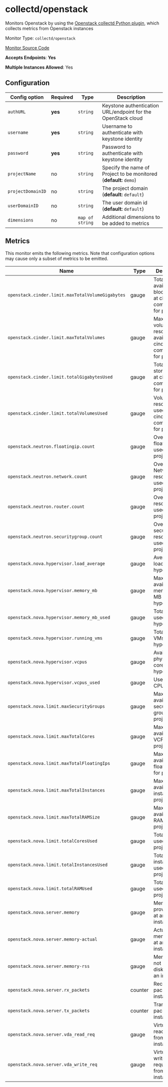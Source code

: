 <!--- GENERATED BY gomplate from scripts/docs/monitor-page.md.tmpl --->

# collectd/openstack

 Monitors Openstack by using the
[Openstack collectd Python
plugin](https://github.com/signalfx/collectd-openstack), which collects metrics
from Openstack instances


Monitor Type: `collectd/openstack`

[Monitor Source Code](https://github.com/signalfx/signalfx-agent/tree/master/internal/monitors/collectd/openstack)

**Accepts Endpoints**: **Yes**

**Multiple Instances Allowed**: Yes

## Configuration

| Config option | Required | Type | Description |
| --- | --- | --- | --- |
| `authURL` | **yes** | `string` | Keystone authentication URL/endpoint for the OpenStack cloud |
| `username` | **yes** | `string` | Username to authenticate with keystone identity |
| `password` | **yes** | `string` | Password to authenticate with keystone identity |
| `projectName` | no | `string` | Specify the name of Project to be monitored (**default:** `demo`) |
| `projectDomainID` | no | `string` | The project domain (**default:** `default`) |
| `userDomainID` | no | `string` | The user domain id (**default:** `default`) |
| `dimensions` | no | `map of string` | Additional dimensions to be added to metrics |




## Metrics

This monitor emits the following metrics.  Note that configuration options may
cause only a subset of metrics to be emitted.

| Name | Type | Description |
| ---  | ---  | ---         |
| `openstack.cinder.limit.maxTotalVolumeGigabytes` | gauge | Total available block storage at cinder component for project |
| `openstack.cinder.limit.maxTotalVolumes` | gauge | Maximum volume resources available at cinder component for project |
| `openstack.cinder.limit.totalGigabytesUsed` | gauge | Total block storage used at cinder component for project |
| `openstack.cinder.limit.totalVolumesUsed` | gauge | Volume resources used at cinder component for project |
| `openstack.neutron.floatingip.count` | gauge | Overall floating IPs used across projects |
| `openstack.neutron.network.count` | gauge | Overall Network resources used across projects |
| `openstack.neutron.router.count` | gauge | Overall router resources used across projects |
| `openstack.neutron.securitygroup.count` | gauge | Overall securitygroup resources used across projects |
| `openstack.nova.hypervisor.load_average` | gauge | Average CPU load on the hypervisor |
| `openstack.nova.hypervisor.memory_mb` | gauge | Maximum available memory in MB at hypervisor |
| `openstack.nova.hypervisor.memory_mb_used` | gauge | Total memory used in MB at hypervisor |
| `openstack.nova.hypervisor.running_vms` | gauge | Total running VMs at hypervisor |
| `openstack.nova.hypervisor.vcpus` | gauge | Available physical cores at hypervisor |
| `openstack.nova.hypervisor.vcpus_used` | gauge | Used virtual CPUs used |
| `openstack.nova.limit.maxSecurityGroups` | gauge | Maximum available security groups for project |
| `openstack.nova.limit.maxTotalCores` | gauge | Maximum available VCPUs in project |
| `openstack.nova.limit.maxTotalFloatingIps` | gauge | Maximum available floating IPs for project |
| `openstack.nova.limit.maxTotalInstances` | gauge | Maximum available instances in project |
| `openstack.nova.limit.maxTotalRAMSize` | gauge | Maximum available RAM size for project |
| `openstack.nova.limit.totalCoresUsed` | gauge | Total cores used in the project |
| `openstack.nova.limit.totalInstancesUsed` | gauge | Total instances used in the project |
| `openstack.nova.limit.totalRAMUsed` | gauge | Total RAM used in the project |
| `openstack.nova.server.memory` | gauge | Memory provisioned at an instance |
| `openstack.nova.server.memory-actual` | gauge | Actual memory used at an instance |
| `openstack.nova.server.memory-rss` | gauge | Memory used not including disk pages at an instance |
| `openstack.nova.server.rx_packets` | counter | Received packets at an instance |
| `openstack.nova.server.tx_packets` | counter | Transmitted packets at an instance |
| `openstack.nova.server.vda_read_req` | gauge | Virtual disk read requests from an instance |
| `openstack.nova.server.vda_write_req` | gauge | Virtual disk write requests from an instance |



